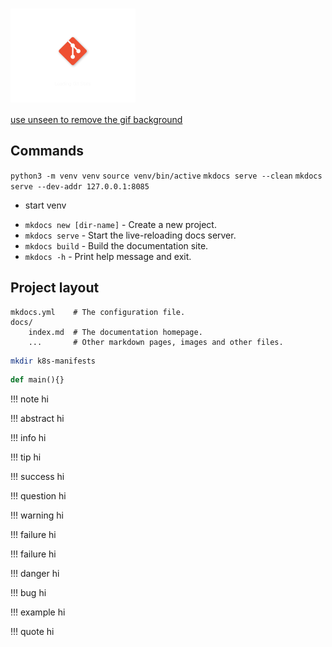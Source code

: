 <h1 style="display: flex; align-items: center; gap: 5px;">
  <img src="../assets/git.gif" alt="Git" width="200">
</h1>

[use unseen to remove the gif background](https://www.unscreen.com/upload)

## Commands

`python3 -m venv venv` 
`source venv/bin/active`
`mkdocs serve --clean`
`mkdocs serve --dev-addr 127.0.0.1:8085`
- start venv


* `mkdocs new [dir-name]` - Create a new project.
* `mkdocs serve` - Start the live-reloading docs server.
* `mkdocs build` - Build the documentation site.
* `mkdocs -h` - Print help message and exit.

## Project layout

    mkdocs.yml    # The configuration file.
    docs/
        index.md  # The documentation homepage.
        ...       # Other markdown pages, images and other files.



```sh title="create_folder.sh" linenums="1"
mkdir k8s-manifests 
```

``` py title="main.py"  linenums="1"
def main(){}
```

!!! note
    hi

!!! abstract
    hi

!!! info
    hi

!!! tip
    hi

!!! success
    hi

!!! question
    hi

!!! warning
    hi

!!! failure
    hi


!!! failure
    hi


!!! danger
    hi

!!! bug
    hi

!!! example 
    hi

!!! quote
    hi
